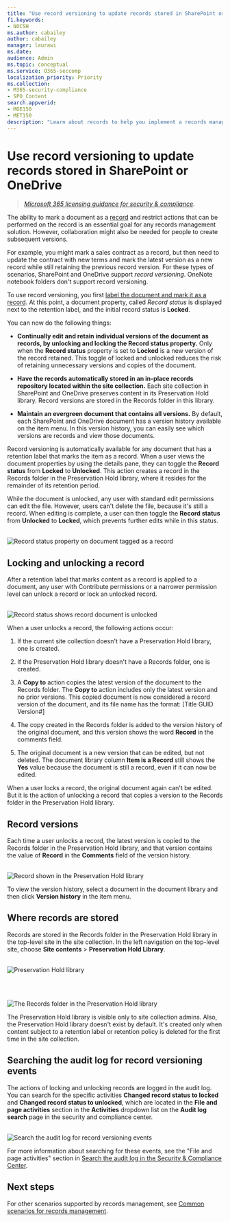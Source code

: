 ```yaml
---
title: "Use record versioning to update records stored in SharePoint or OneDrive"
f1.keywords:
- NOCSH
ms.author: cabailey
author: cabailey
manager: laurawi
ms.date: 
audience: Admin
ms.topic: conceptual
ms.service: O365-seccomp
localization_priority: Priority
ms.collection: 
- M365-security-compliance
- SPO_Content
search.appverid: 
- MOE150
- MET150
description: "Learn about records to help you implement a records management solution in Microsoft 365."
---
```


# Use record versioning to update records stored in SharePoint or OneDrive

>*[Microsoft 365 licensing guidance for security & compliance](https://aka.ms/ComplianceSD).*

The ability to mark a document as a [record](records-management.md#records) and restrict actions that can be performed on the record is an essential goal for any records management solution. However, collaboration might also be needed for people to create subsequent versions.

For example, you might mark a sales contract as a record, but then need to update the contract with new terms and mark the latest version as a new record while still retaining the previous record version. For these types of scenarios, SharePoint and OneDrive support *record versioning*. OneNote notebook folders don't support record versioning.

To use record versioning, you first [label the document and mark it as a record](declare-records.md). At this point, a document property, called *Record status* is displayed next to the retention label, and the initial record status is **Locked**. 

You can now do the following things:

  - **Continually edit and retain individual versions of the document as records, by unlocking and locking the Record status property.** Only when the **Record status** property is set to **Locked** is a new version of the record retained. This toggle of locked and unlocked reduces the risk of retaining unnecessary versions and copies of the document.

  - **Have the records automatically stored in an in-place records repository located within the site collection.** Each site collection in SharePoint and OneDrive preserves content in its Preservation Hold library. Record versions are stored in the Records folder in this library.

  - **Maintain an evergreen document that contains all versions.** By default, each SharePoint and OneDrive document has a version history available on the item menu. In this version history, you can easily see which versions are records and view those documents.

Record versioning is automatically available for any document that has a retention label that marks the item as a record. When a user views the document properties by using the details pane, they can toggle the **Record status** from **Locked** to **Unlocked**. This action creates a record in the Records folder in the Preservation Hold library, where it resides for the remainder of its retention period. 

While the document is unlocked, any user with standard edit permissions can edit the file. However, users can't delete the file, because it's still a record. When editing is complete, a  user can then toggle the **Record status** from **Unlocked** to **Locked**, which prevents further edits while in this status.
<br/><br/>

![Record status property on document tagged as a record](../media/recordversioning8.png)

## Locking and unlocking a record

After a retention label that marks content as a record is applied to a document, any user with Contribute permissions or a narrower permission level can unlock a record or lock an unlocked record.
<br/><br/>

![Record status shows record document is unlocked](../media/recordversioning9.png)

When a user unlocks a record, the following actions occur:

1. If the current site collection doesn't have a Preservation Hold library, one is created.

2. If the Preservation Hold library doesn't have a Records folder, one is created.

3. A **Copy to** action copies the latest version of the document to the Records folder. The **Copy to** action includes only the latest version and no prior versions. This copied document is now considered a record version of the document, and its file name has the format: \[Title GUID Version\#\]

4. The copy created in the Records folder is added to the version history of the original document, and this version shows the word **Record** in the comments field.

5. The original document is a new version that can be edited, but not deleted. The document library column **Item is a Record** still shows the **Yes** value because the document is still a record, even if it can now be edited.

When a user locks a record, the original document again can't be edited. But it is the action of unlocking a record that copies a version to the Records folder in the Preservation Hold library.

## Record versions

Each time a user unlocks a record, the latest version is copied to the Records folder in the Preservation Hold library, and that version contains the value of **Record** in the **Comments** field of the version history.
<br/><br/>

![Record shown in the Preservation Hold library](../media/recordversioning10.png)

To view the version history, select a document in the document library and then click **Version history** in the item menu.

## Where records are stored

Records are stored in the Records folder in the Preservation Hold library in the top-level site in the site collection. In the left navigation on the top-level site, choose **Site contents** \> **Preservation Hold Library**.
<br/><br/>

![Preservation Hold library](../media/recordversioning11.png)

<br/><br/>

![The Records folder in the Preservation Hold library](../media/recordversioning12.png)

The Preservation Hold library is visible only to site collection admins. Also, the Preservation Hold library doesn't exist by default. It's created only when content subject to a retention label or retention policy is deleted for the first time in the site collection.

## Searching the audit log for record versioning events

The actions of locking and unlocking records are logged in the audit log. You can search for the specific activities **Changed record status to locked** and **Changed record status to unlocked**, which are located in the **File and page activities** section in the **Activities** dropdown list on the **Audit log search** page in the security and compliance center.
<br/><br/>

![Search the audit log for record versioning events](../media/recordversioning13.png)

For more information about searching for these events, see the "File and page activities" section in [Search the audit log in the Security & Compliance Center](search-the-audit-log-in-security-and-compliance.md#file-and-page-activities).

## Next steps

For other scenarios supported by records management, see [Common scenarios for records management](get-started-with-records-management.md#common-scenarios-for-records-management).
